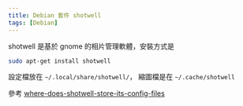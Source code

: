 ```yaml
---
title: Debian 套件 shotwell
tags: [Debian]
---
```


shotwell 是基於 gnome 的相片管理軟體，安裝方式是

<!--more-->
```bash
sudo apt-get install shotwell
```

設定檔放在 <code>~/.local/share/shotwell/</code>，
縮圖檔是在 <code>~/.cache/shotwell</code>

<!--more-->

參考 [where-does-shotwell-store-its-config-files](http://askubuntu.com/questions/205438/where-does-shotwell-store-its-config-files)
